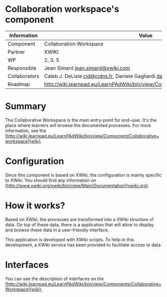 Collaboration workspace's component
===================================

Information   | Value
------------- | --------
Component     | Collaboration Workspace
Partner       | XWIKI
WP            | 2, 3, 5
Responsible   | Jean Simard <jean.simard@xwiki.com>
Collaborators | Caleb J. DeLisle <cjd@cjdns.fr>, Daniele Gagliardi <daniele.gagliardi@students.fhnw.ch>
Roadmap       | http://wiki.learnpad.eu/LearnPAdWiki/bin/view/Components/Collaborative+Workspace

# Summary
The Collaborative Workspace is the main entry-point for end-user.  It's the
place where learners will browse the documented processes.  For more
information, see the
[http://wiki.learnpad.eu/LearnPAdWiki/bin/view/Component/Collaborative+workspace](wiki).

# Configuration
Since this component is based on XWiki, the configuration is mainly specific to
XWiki.  You should find any information on
[http://www.xwiki.org/xwiki/bin/view/Main/Documentation](xwiki.org).

# How it works?
Based on XWiki, the processes are transformed into a XWiki structure of data.
On top of these data, there is a application that will allow to display and
browse these data in a user-friendly interface.

This application is developed with XWiki scripts.  To help in this development,
a XWiki service has been provided to facilitate access to data.

# Interfaces
You can see the description of interfaces on the
[http://wiki.learnpad.eu/LearnPAdWiki/bin/view/Components/Collaborative+Workspace](wiki).
